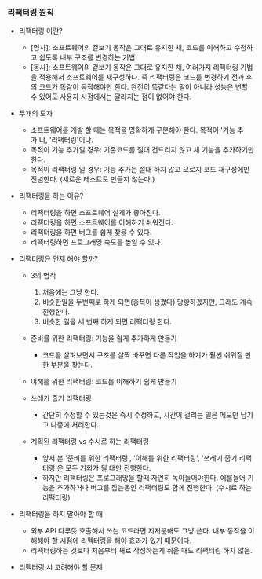 ### 리팩터링 원칙

- 리팩터링 이란?

  - [명사]: 소프트웨어의 겉보기 동작은 그대로 유지한 채, 코드를 이해하고 수정하고 쉽도록 내부 구조를 변경하는 기법
  - [동사]: 소프트웨어의 겉보기 동작은 그대로 유지한 채, 여러가지 리팩터링 기법을 적용해서 소프트웨어를 재구성하다.
    즉 리팩터링은 코드를 변경하기 전과 후의 코드가 똑같이 동작해야만 한다.
    완전히 똑같다는 말이 아니라 성능은 변할 수 있어도 사용자 시점에서는 달라지는 점이 없어야 한다.

- 두개의 모자

  - 소프트웨어를 개발 할 때는 목적을 명확하게 구분해야 한다.
    목적이 '기능 추가'냐, '리팩터링'이냐.
  - 목적이 기능 추가일 경우: 기존코드를 절대 건드리지 않고 새 기능을 추가하기만 한다.
  - 목적이 리팩터링 일 경우: 기능 추가는 절대 하지 않고 오로지 코드 재구성에만 전념한다. (새로운 테스트도 만들지 않는다.)

- 리팩터링을 하는 이유?

  - 리팩터링을 하면 소프트웨어 설계가 좋아진다.
  - 리팩터링을 하면 소프트웨어를 이해하기 쉬워진다.
  - 리팩터링을 하면 버그를 쉽게 찾을 수 있다.
  - 리팩터링하면 프로그래밍 속도를 높일 수 있다.

- 리팩터링은 언제 해야 할까?

  - 3의 법칙

    1. 처음에는 그냥 한다.
    2. 비슷한일을 두번째로 하게 되면(중복이 생겼다) 당황하겠지만, 그래도 계속 진행한다.
    3. 비슷한 일을 세 번째 하게 되면 리팩터링 한다.

  - 준비를 위한 리팩터링: 기능을 쉽게 추가하게 만들기

    - 코드를 살펴보면서 구조를 살짝 바꾸면 다른 작업을 하기가 훨씬 쉬워질 만한 부분을 찾는다.

  - 이해를 위한 리팩터링: 코드를 이해하기 쉽게 만들기

  - 쓰레기 줍기 리팩터링

    - 간단히 수정할 수 있는것은 즉시 수정하고, 시간이 걸리는 일은 메모만 남기고 나중에 처리한다.

  - 계획된 리팩터링 vs 수시로 하는 리팩터링
    - 앞서 본 '준비를 위한 리팩터링', '이해를 위한 리팩터링', '쓰레기 줍기 리팩터링'은 모두 기회가 될 대만 진행한다.
    - 하지만 리팩터링은 프로그래밍을 할때 자연히 녹아들어야한다. 예를들어 기능을 추가하거나 버그를 잡는동안 리팩터링도 함께 진행한다. (수시로 하는 리팩터링)

- 리팩터링을 하지 말아야 할 때

  - 외부 API 다루듯 호출해서 쓰는 코드라면 지저분해도 그냥 쓴다. 내부 동작을 이해해야 할 시점에 리펙터링을 해야 효과가 있기 때문이다.
  - 리팩터링하는 것보다 처음부터 새로 작성하는게 쉬울 때도 리팩터링 하지 않음.

- 리팩터링 시 고려해야 할 문제
